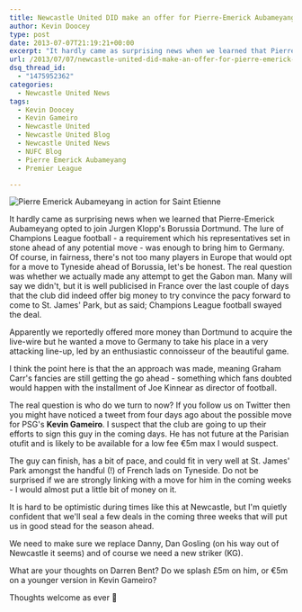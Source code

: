 ```yaml
---
title: Newcastle United DID make an offer for Pierre-Emerick Aubameyang
author: Kevin Doocey
type: post
date: 2013-07-07T21:19:21+00:00
excerpt: "It hardly came as surprising news when we learned that Pierre-Emerick Aubameyang opted to join Jurgen Klopp's Borussia Dortmund. The lure of Champions League football - a requirement which his representatives set in stone ahead"
url: /2013/07/07/newcastle-united-did-make-an-offer-for-pierre-emerick-aubameyang/
dsq_thread_id:
  - "1475952362"
categories:
  - Newcastle United News
tags:
  - Kevin Doocey
  - Kevin Gameiro
  - Newcastle United
  - Newcastle United Blog
  - Newcastle United News
  - NUFC Blog
  - Pierre Emerick Aubameyang
  - Premier League

---
```

![Pierre Emerick Aubameyang in action for Saint Etienne](https://www.tynetime.com/wp-content/uploads/2013/07/Pierre-Emerick-Aubameyang.jpg "Aubameyang - Newcastle did attempt to get the Gabon forward")

It hardly came as surprising news when we learned that Pierre-Emerick Aubameyang opted to join Jurgen Klopp's Borussia Dortmund. The lure of Champions League football - a requirement which his representatives set in stone ahead of any potential move - was enough to bring him to Germany. Of course, in fairness, there's not too many players in Europe that would opt for a move to Tyneside ahead of Borussia, let's be honest. The real question was whether we actually made any attempt to get the Gabon man. Many will say we didn't, but it is well publicised in France over the last couple of days that the club did indeed offer big money to try convince the pacy forward to come to St. James' Park, but as said; Champions  League football swayed the deal.

Apparently we reportedly offered more money than Dortmund to acquire the live-wire but he wanted a move to Germany to take his place in a very attacking line-up, led by an enthusiastic connoisseur of the beautiful game.

I think the point here is that the an approach was made, meaning Graham Carr's fancies are still getting the go ahead - something which fans doubted would happen with the installment of Joe Kinnear as director of football.

The real question is who do we turn to now? If you follow us on Twitter then you might have noticed a tweet from four days ago about the possible move for PSG's **Kevin Gameiro**. I suspect that the club are going to up their efforts to sign this guy in the coming days. He has not future at the Parisian otufit and is likely to be available for a low fee €5m max I would suspect.

The guy can finish, has a bit of pace, and could fit in very well at St. James' Park amongst the handful (!) of French lads on Tyneside. Do not be surprised if we are strongly linking with a move for him in the coming weeks - I would almost put a little bit of money on it.

It is hard to be optimistic during times like this at Newcastle, but I'm quietly confident that we'll seal a few deals in the coming three weeks that will put us in good stead for the season ahead.

We need to make sure we replace Danny, Dan Gosling (on his way out of Newcastle it seems) and of course we need a new striker (KG).

What are your thoughts on Darren Bent? Do we splash £5m on him, or €5m on a younger version in Kevin Gameiro?

Thoughts welcome as ever 🙂
